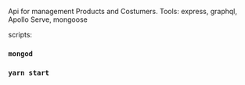 Api for management Products and Costumers.
Tools: express, graphql, Apollo Serve, mongoose

scripts:

### `mongod`

### `yarn start`
